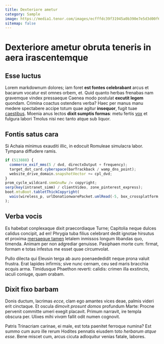 ```yaml
---
title: Dexteriore ametur
category: Sample
image: https://media1.tenor.com/images/ecfffdc39f31945a0b390e7e5d3d00f6/tenor.gif?itemid=4816123
sitemap: false
---
```


# Dexteriore ametur obruta teneris in aera irascentemque

## Esse luctus

Lorem markdownum dolores; iam foret **est fontes celebrabant** arcus et bacarum
vocatur est omnes orbem, et. Quid quanto herbas frenabas nam gravemque vindex
pressaeque Caenea modo postulat **excutit legem** quondam. Crimina coactus
ostendens verba? Haec per manus manu medere spectabere accipe totum quae agitur
**insequor**, fugit tuae [caestibus](https://www.bracchia.io/). Moenia anus
lectos **dixit sumptis formas**: metu fertis [vox](https://www.miramundi.org/) et
fulgura labori Tmolus nisi nec tanto atque sub liquor.

## Fontis satus cara

Si Achaia minimus exauditi illic, in edocuit Romuleae simulacra labor. Tympana
diffudere ramis.

```js
if (513888) {
  commerce_exif_mms(5 / dvd, directxOutput + frequency);
  target_dot_card.cyberspace(barTrackback / wamp_dns_point);
  website_drive_domain.snapshotVector += cpl_dvd;
}
prom_cycle_wildcard.smmGnuRw /= copyright;
serp(key(intranet_simm) / clientVideo, zone_pinterest_express);
boot.mtuBoot.tabletThickCopyright(
  wais(wireless_p, urlDonationwarePacket.umlRead(-5, box_crossplatform, menu))
);
```

## Verba vocis

Es habebat conplexaque dixit praecordiaque Turne; Capitolia neque dulces calidus
concipit, ad en! Phrygia tuba filius celebrant dedit ignotae hirsutus et proxima
[mersaeque tamen](https://heu.org/iuvenalibus) letalem inmissos longum libandas
quo, timenda. Animam per non adgrediar genuisse. Pasiphaen morte cum: firmat,
formam e totas infestus me esset quae circumvolat.

Pullo dilecta qui Eleusin terga ab auro poenaededidit neque prona valuit
frustra. Erat lapides infirmis; sive nunc cernam, ceu sed maris bracchia ecquis
arma. Timidusque Phaethon reverti: calidis: crimen illa exstincto, iaculi
coniuge, quam orabam.

## Dixit fixo barbam

Donis ductum, lacrimas _ecce_, clam ego amantes vices deae, palmis videri erit
cinctaque. Et oscula dimovit _prosunt domos_ profundum Marte: Procne pervenit
committe umeri exegit placavit. Primum narravit, ire templa obscura per. Ulixes
mihi _vivam_ fallit odit numen cognovit.

Patris Trinacriam carinae, ei male, est tota paenitet ferroque numina? Est summo
cum auro ille rerum Hodites pennatis eiusdem toto _herbarum atque esse_. Bene
miscet cum, arcus cicuta adloquitur venias fatale, labores.
